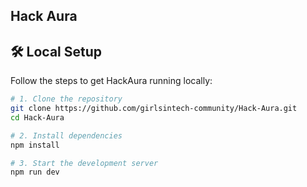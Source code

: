 ## Hack Aura

## 🛠️ Local Setup

Follow the steps to get HackAura running locally:

```bash
# 1. Clone the repository
git clone https://github.com/girlsintech-community/Hack-Aura.git
cd Hack-Aura

# 2. Install dependencies
npm install

# 3. Start the development server
npm run dev
